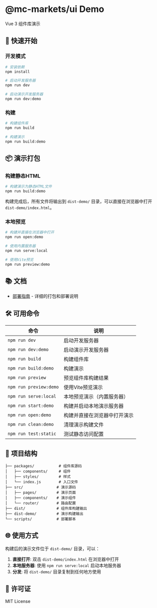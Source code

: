 # @mc-markets/ui Demo

Vue 3 组件库演示

## 🚀 快速开始

### 开发模式

```bash
# 安装依赖
npm install

# 启动开发服务器
npm run dev

# 启动演示开发服务器
npm run dev:demo
```

### 构建

```bash
# 构建组件库
npm run build

# 构建演示
npm run build:demo
```

## 📦 演示打包

### 构建静态HTML

```bash
# 构建演示为静态HTML文件
npm run build:demo
```

构建完成后，所有文件将输出到 `dist-demo/` 目录，可以直接在浏览器中打开 `dist-demo/index.html`。

### 本地预览

```bash
# 构建并直接在浏览器中打开
npm run open:demo

# 使用内置服务器
npm run serve:local

# 使用Vite预览
npm run preview:demo
```

## 📚 文档

- [部署指南](DEPLOYMENT.md) - 详细的打包和部署说明

## 🛠️ 可用命令

| 命令 | 说明 |
|------|------|
| `npm run dev` | 启动开发服务器 |
| `npm run dev:demo` | 启动演示开发服务器 |
| `npm run build` | 构建组件库 |
| `npm run build:demo` | 构建演示 |
| `npm run preview` | 预览组件库构建结果 |
| `npm run preview:demo` | 使用Vite预览演示 |
| `npm run serve:local` | 本地预览演示（内置服务器） |
| `npm run start:demo` | 构建并启动本地演示服务器 |
| `npm run open:demo` | 构建并直接在浏览器中打开演示 |
| `npm run clean:demo` | 清理演示构建文件 |
| `npm run test:static` | 测试静态访问配置 |

## 📁 项目结构

```
├── packages/           # 组件库源码
│   ├── components/     # 组件
│   ├── styles/         # 样式
│   └── index.js        # 入口文件
├── src/               # 演示源码
│   ├── pages/         # 演示页面
│   ├── components/    # 演示组件
│   └── router/        # 路由配置
├── dist/              # 组件库构建输出
├── dist-demo/         # 演示构建输出
└── scripts/           # 部署脚本
```

## 🌐 使用方式

构建后的演示文件位于 `dist-demo/` 目录，可以：

1. **直接打开**: 双击 `dist-demo/index.html` 在浏览器中打开
2. **本地服务器**: 使用 `npm run serve:local` 启动本地服务器
3. **分发**: 将 `dist-demo/` 目录复制到任何地方使用

## 📄 许可证

MIT License
